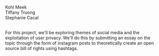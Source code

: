 Kohl Meek <br>
Tiffany Truong <br>
Stephanie Cacal <br>

<br>
For this project, we'll be exploring themes of social media and the exploitation of user privacy. We'll do this by submitting an essay on the topic through the form of instagram posts to theoretically create an open source bill of rights using hashtags. 

